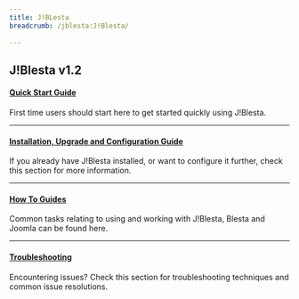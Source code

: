 ```yaml
---
title: J!BLesta
breadcrumb: /jblesta:J!Blesta/
 
---
```


## J!Blesta v1.2

#### **[Quick Start Guide](jblesta/quickstart.md)**<br />
First time users should start here to get started quickly using J!Blesta.

- - -

#### **[Installation, Upgrade and Configuration Guide](jblesta/installupgrade_guide)**<br />
If you already have J!Blesta installed, or want to configure it further, check this section for more information.

- - -

#### **[How To Guides](jblesta/howtoguides)**<br />
Common tasks relating to using and working with J!Blesta, Blesta and Joomla can be found here.

- - -

#### **[Troubleshooting](jblesta/troubleshooting)**<br />
Encountering issues?  Check this section for troubleshooting techniques and common issue resolutions. 
